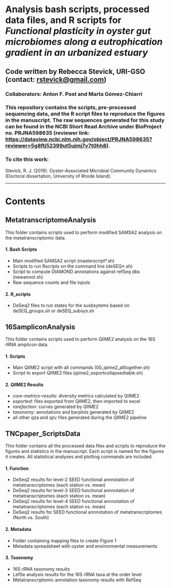 # Analysis bash scripts, processed data files, and R scripts for *Functional plasticity in oyster gut microbiomes along a eutrophication gradient in an urbanized estuary*
## Code written by Rebecca Stevick, URI-GSO (contact: rstevick@gmail.com)
### Collaborators: Anton F. Post and Marta Gómez-Chiarri

### This repository contains the scripts, pre-processed sequencing data, and the R script files to reproduce the figures in the manuscript. The raw sequences generated for this study can be found in the NCBI Short Read Archive under BioProject no. PRJNA598635 (reviewer link: https://dataview.ncbi.nlm.nih.gov/object/PRJNA598635?reviewer=5g8ftj52399ut5ujmj7v7t0hh8).

### To cite this work: 
Stevick, R. J. (2019). Oyster-Associated Microbial Community Dynamics (Doctoral dissertation, University of Rhode Island).

----------------------------------------------------------------------------------------

# Contents
## MetatranscriptomeAnalysis
This folder contains scripts used to perform modified SAMSA2 analysis on the metatranscriptomic data.
#### 1. Bash Scripts
- Main modified SAMSA2 script (masterscript*.sh)
- Scripts to run Rscripts on the command line (deSEQ*.sh)
- Script to compute DIAMOND annotations against refSeq dbs (newannot.sh)
- Raw sequence counts and file inputs
#### 2. R_scripts
- DeSeq2 files to run states for the susbsytems based on deSEQ_groups.sh or deSEQ_subsys.sh


## 16SampliconAnalysis
This folder contains scripts used to perform QIIME2 analysis on the 16S rRNA amplicon data.
#### 1. Scripts
- Main QIIME2 script with all commands (00_qiime2_alltogether.sh)
- Script to export QIIME2 files (qiime2_exportcollapsedtable.sh)
#### 2. QIIME2 Results
- *core-metrics-results*: diversity metrics calculated by QIIME2
- *exported*: files exported from QIIME2, then imported to excel
- *rarefaction*: curves generated by QIIME2
- *taxonomy*: annotations and barplots generated by QIIME2
- all other qza and qzv files generated during the QIIME2 pipeline


## TNCpaper_ScriptsData
This folder contains all the processed data files and scripts to reproduce the figures and statistics in the manuscript. Each script is named for the figures it creates. All statistical analyses and plotting commands are included. 
#### 1. Function
- DeSeq2 results for level-2 SEED functional annnotation of metatranscriptomes (each station vs. mean)
- DeSeq2 results for level-3 SEED functional annnotation of metatranscriptomes (each station vs. mean)
- DeSeq2 results for level-4 SEED functional annnotation of metatranscriptomes (each station vs. mean)
- DeSeq2 results for SEED functional annnotation of metatranscriptomes (North vs. South)
#### 2. Metadata
- Folder containing mapping files to create Figure 1
- Metadata spreadsheet with oyster and environmental measurements
#### 3. Taxonomy
- 16S rRNA taxonomy results
- LefSe analysis results for the 16S rRNA taxa at the order level
- Metatranscriptomic annotation taxonomy results with RefSeq


